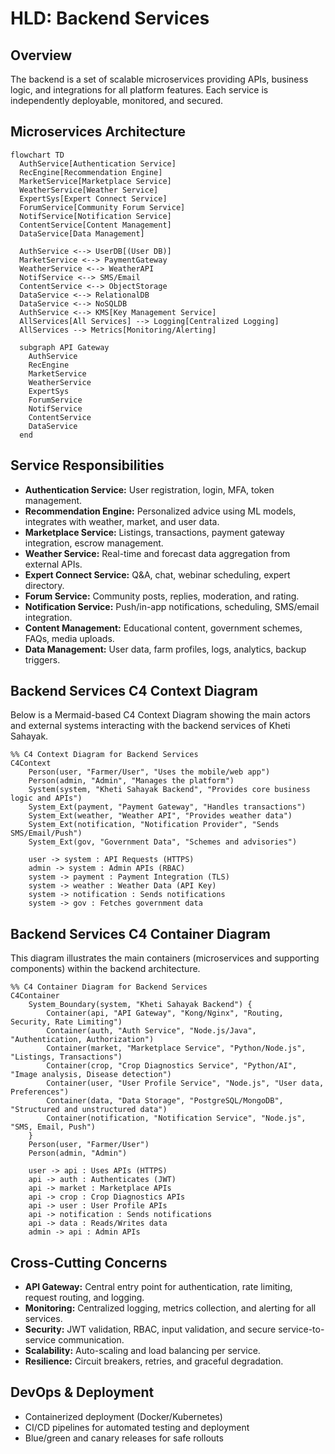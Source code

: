 # HLD: Backend Services

## Overview
The backend is a set of scalable microservices providing APIs, business logic, and integrations for all platform features. Each service is independently deployable, monitored, and secured.

## Microservices Architecture
```mermaid
flowchart TD
  AuthService[Authentication Service]
  RecEngine[Recommendation Engine]
  MarketService[Marketplace Service]
  WeatherService[Weather Service]
  ExpertSys[Expert Connect Service]
  ForumService[Community Forum Service]
  NotifService[Notification Service]
  ContentService[Content Management]
  DataService[Data Management]

  AuthService <--> UserDB[(User DB)]
  MarketService <--> PaymentGateway
  WeatherService <--> WeatherAPI
  NotifService <--> SMS/Email
  ContentService <--> ObjectStorage
  DataService <--> RelationalDB
  DataService <--> NoSQLDB
  AuthService <--> KMS[Key Management Service]
  AllServices[All Services] --> Logging[Centralized Logging]
  AllServices --> Metrics[Monitoring/Alerting]

  subgraph API Gateway
    AuthService
    RecEngine
    MarketService
    WeatherService
    ExpertSys
    ForumService
    NotifService
    ContentService
    DataService
  end
```

## Service Responsibilities
- **Authentication Service:** User registration, login, MFA, token management.
- **Recommendation Engine:** Personalized advice using ML models, integrates with weather, market, and user data.
- **Marketplace Service:** Listings, transactions, payment gateway integration, escrow management.
- **Weather Service:** Real-time and forecast data aggregation from external APIs.
- **Expert Connect Service:** Q&A, chat, webinar scheduling, expert directory.
- **Forum Service:** Community posts, replies, moderation, and rating.
- **Notification Service:** Push/in-app notifications, scheduling, SMS/email integration.
- **Content Management:** Educational content, government schemes, FAQs, media uploads.
- **Data Management:** User data, farm profiles, logs, analytics, backup triggers.

## Backend Services C4 Context Diagram

Below is a Mermaid-based C4 Context Diagram showing the main actors and external systems interacting with the backend services of Kheti Sahayak.

```mermaid
%% C4 Context Diagram for Backend Services
C4Context
    Person(user, "Farmer/User", "Uses the mobile/web app")
    Person(admin, "Admin", "Manages the platform")
    System(system, "Kheti Sahayak Backend", "Provides core business logic and APIs")
    System_Ext(payment, "Payment Gateway", "Handles transactions")
    System_Ext(weather, "Weather API", "Provides weather data")
    System_Ext(notification, "Notification Provider", "Sends SMS/Email/Push")
    System_Ext(gov, "Government Data", "Schemes and advisories")

    user -> system : API Requests (HTTPS)
    admin -> system : Admin APIs (RBAC)
    system -> payment : Payment Integration (TLS)
    system -> weather : Weather Data (API Key)
    system -> notification : Sends notifications
    system -> gov : Fetches government data
```

## Backend Services C4 Container Diagram

This diagram illustrates the main containers (microservices and supporting components) within the backend architecture.

```mermaid
%% C4 Container Diagram for Backend Services
C4Container
    System_Boundary(system, "Kheti Sahayak Backend") {
        Container(api, "API Gateway", "Kong/Nginx", "Routing, Security, Rate Limiting")
        Container(auth, "Auth Service", "Node.js/Java", "Authentication, Authorization")
        Container(market, "Marketplace Service", "Python/Node.js", "Listings, Transactions")
        Container(crop, "Crop Diagnostics Service", "Python/AI", "Image analysis, Disease detection")
        Container(user, "User Profile Service", "Node.js", "User data, Preferences")
        Container(data, "Data Storage", "PostgreSQL/MongoDB", "Structured and unstructured data")
        Container(notification, "Notification Service", "Node.js", "SMS, Email, Push")
    }
    Person(user, "Farmer/User")
    Person(admin, "Admin")

    user -> api : Uses APIs (HTTPS)
    api -> auth : Authenticates (JWT)
    api -> market : Marketplace APIs
    api -> crop : Crop Diagnostics APIs
    api -> user : User Profile APIs
    api -> notification : Sends notifications
    api -> data : Reads/Writes data
    admin -> api : Admin APIs
```

## Cross-Cutting Concerns
- **API Gateway:** Central entry point for authentication, rate limiting, request routing, and logging.
- **Monitoring:** Centralized logging, metrics collection, and alerting for all services.
- **Security:** JWT validation, RBAC, input validation, and secure service-to-service communication.
- **Scalability:** Auto-scaling and load balancing per service.
- **Resilience:** Circuit breakers, retries, and graceful degradation.

## DevOps & Deployment
- Containerized deployment (Docker/Kubernetes)
- CI/CD pipelines for automated testing and deployment
- Blue/green and canary releases for safe rollouts
